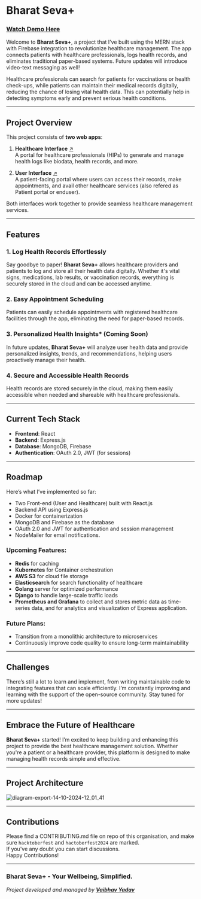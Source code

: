 # Bharat Seva+

### [Watch Demo Here](https://youtube.com/playlist?list=PLXRQ5AMta2AI_jZlGr0A5owICnGkDpElO&si=8AApluBocodaW-pr)

Welcome to **Bharat Seva+**, a project that I’ve built using the MERN stack with Firebase integration to revolutionize healthcare management. The app connects patients with healthcare professionals, logs health records, and eliminates traditional paper-based systems. Future updates will introduce video-text messaging as well!

Healthcare professionals can search for patients for vaccinations or health check-ups, while patients can maintain their medical records digitally, reducing the chance of losing vital health data. This can potentially help in detecting symptoms early and prevent serious health conditions.

---

## Project Overview

This project consists of **two web apps**:

1. **Healthcare Interface** [↗️](https://github.com/BharatSeva/BharatSeva-Plus-HealthCare-Interface)    
   A portal for healthcare professionals (HIPs) to generate and manage health logs like biodata, health records, and more.

2. **User Interface** [↗️](https://github.com/BharatSeva/BharatSeva-Plus-User-Interface)  
   A patient-facing portal where users can access their records, make appointments, and avail other healthcare services (also refered as Patient portal or enduser).

Both interfaces work together to provide seamless healthcare management services.

---

## Features

### 1. Log Health Records Effortlessly  
Say goodbye to paper! **Bharat Seva+** allows healthcare providers and patients to log and store all their health data digitally. Whether it's vital signs, medications, lab results, or vaccination records, everything is securely stored in the cloud and can be accessed anytime.

### 2. Easy Appointment Scheduling  
Patients can easily schedule appointments with registered healthcare facilities through the app, eliminating the need for paper-based records.

### 3. Personalized Health Insights* (Coming Soon)  
In future updates, **Bharat Seva+** will analyze user health data and provide personalized insights, trends, and recommendations, helping users proactively manage their health.

### 4. Secure and Accessible Health Records  
Health records are stored securely in the cloud, making them easily accessible when needed and shareable with healthcare professionals.

---

## Current Tech Stack

- **Frontend**: React  
- **Backend**: Express.js  
- **Database**: MongoDB, Firebase  
- **Authentication**: OAuth 2.0, JWT (for sessions)  

---

## Roadmap

Here’s what I’ve implemented so far:

- Two Front-end (User and Healthcare) built with React.js
- Backend API using Express.js
- Docker for containerization
- MongoDB and Firebase as the database
- OAuth 2.0 and JWT for authentication and session management
- NodeMailer for email notifications.

### Upcoming Features:

- **Redis** for caching  
- **Kubernetes** for Container orchestration    
- **AWS S3** for cloud file storage  
- **Elasticsearch** for search functionality of healthcare
- **Golang** server for optimized performance  
- **Django** to handle large-scale traffic loads
- **Prometheus and Grafana** to collect and stores metric data as time-series data, and for analytics and visualization of Express application.

### Future Plans:
- Transition from a monolithic architecture to microservices
- Continuously improve code quality to ensure long-term maintainability

---

## Challenges

There’s still a lot to learn and implement, from writing maintainable code to integrating features that can scale efficiently. I’m constantly improving and learning with the support of the open-source community. Stay tuned for more updates!

---

## Embrace the Future of Healthcare

**Bharat Seva+** started! I’m excited to keep building and enhancing this project to provide the best healthcare management solution. Whether you're a patient or a healthcare provider, this platform is designed to make managing health records simple and effective.

---

## Project Architecture  


![diagram-export-14-10-2024-12_01_41](https://github.com/user-attachments/assets/ae4b8c16-3355-456f-8fbc-5595650dbd64)

---

## Contributions
Please find a CONTRIBUTING.md file on repo of this organisation, and make sure ```hacktoberfest``` and ```hactoberfest2024``` are marked.  
If you've any doubt you can start discussions.  
Happy Contributions! 

---

### Bharat Seva+ - Your Wellbeing, Simplified.

_Project developed and managed by [**Vaibhav Yadav**](https://www.linkedin.com/in/vaibhav-yadav-4397351b9/)_ 

